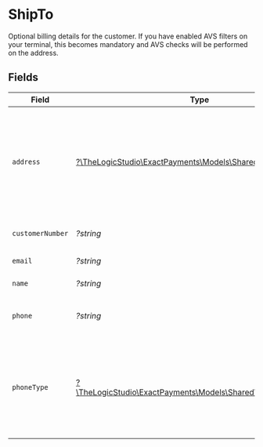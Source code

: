 # ShipTo

Optional billing details for the customer. If you have enabled AVS filters on your terminal, this becomes mandatory and AVS checks will be performed on the address.


## Fields

| Field                                                                                                        | Type                                                                                                         | Required                                                                                                     | Description                                                                                                  | Example                                                                                                      |
| ------------------------------------------------------------------------------------------------------------ | ------------------------------------------------------------------------------------------------------------ | ------------------------------------------------------------------------------------------------------------ | ------------------------------------------------------------------------------------------------------------ | ------------------------------------------------------------------------------------------------------------ |
| `address`                                                                                                    | [?\TheLogicStudio\ExactPayments\Models\Shared\BillingAddress](../../models/shared/BillingAddress.md)         | :heavy_minus_sign:                                                                                           | The customer's billing address. Will be used for AVS checks so postal/zip code is the minimum data required. |                                                                                                              |
| `customerNumber`                                                                                             | *?string*                                                                                                    | :heavy_minus_sign:                                                                                           | Customer Identification number.                                                                              | customerId123                                                                                                |
| `email`                                                                                                      | *?string*                                                                                                    | :heavy_minus_sign:                                                                                           | Email of the customer.                                                                                       | john@acmecorp.com                                                                                            |
| `name`                                                                                                       | *?string*                                                                                                    | :heavy_minus_sign:                                                                                           | Name of the customer.                                                                                        | John Doe                                                                                                     |
| `phone`                                                                                                      | *?string*                                                                                                    | :heavy_minus_sign:                                                                                           | Phone number of the customer.                                                                                | 5551234567                                                                                                   |
| `phoneType`                                                                                                  | [?\TheLogicStudio\ExactPayments\Models\Shared\ShipToPhoneType](../../models/shared/ShipToPhoneType.md)       | :heavy_minus_sign:                                                                                           | H = Home, W = Work, D = Day, N = Night. Phone type is required when a phone number is supplied.              |                                                                                                              |
